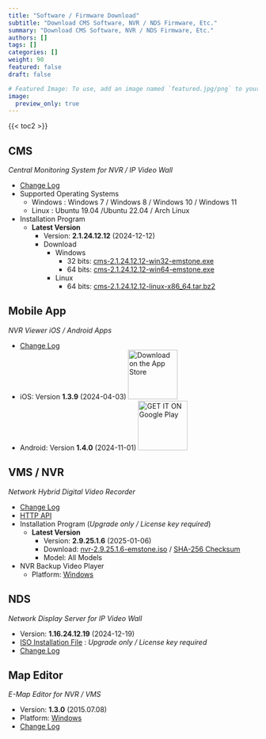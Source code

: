 ```yaml
---
title: "Software / Firmware Download"
subtitle: "Download CMS Software, NVR / NDS Firmware, Etc."
summary: "Download CMS Software, NVR / NDS Firmware, Etc."
authors: []
tags: []
categories: []
weight: 90
featured: false
draft: false

# Featured Image: To use, add an image named `featured.jpg/png` to your page's folder.
image:
  preview_only: true
---
```


{{< toc2 >}}

## CMS

*Central Monitoring System for NVR / IP Video Wall*

- [Change Log](/docs/cms/changelog/cms21.html)
- Supported Operating Systems
  - Windows : Windows 7 / Windows 8 / Windows 10 / Windows 11
  - Linux : Ubuntu 19.04 /Ubuntu 22.04 / Arch Linux
- Installation Program
  - **Latest Version**
    - Version: **2.1.24.12.12** (2024-12-12)
    - Download
      - Windows
        - 32 bits: [cms-2.1.24.12.12-win32-emstone.exe](https://www.emstone.com/data/cms/cms-2.1.24.12.12-win32-emstone.exe)
        - 64 bits: [cms-2.1.24.12.12-win64-emstone.exe](https://www.emstone.com/data/cms/cms-2.1.24.12.12-win64-emstone.exe)
      - Linux
        - 64 bits: [cms-2.1.24.12.12-linux-x86_64.tar.bz2](https://www.emstone.com/data/cms/cms-2.1.24.12.12-linux-x86_64.tar.bz2)

## Mobile App

*NVR Viewer iOS / Android Apps*

- [Change Log](/docs/nvr-viewer/ChangeLog.html)
- iOS: Version **1.3.9** (2024-04-03)
  <a href="https://apps.apple.com/kr/app/linux-nvr-mobile-viewer/id561848768" target="_blank"><img width="100px" src="/img/app-store-badge.png" alt="Download on the App Store" class="d-inline-block py-0 my-2"></a>
- Android: Version **1.4.0** (2024-11-01)
  <a href="https://play.google.com/store/apps/details?id=com.emstone.moview" target="_blank"><img width="100px" src="/img/google-play-badge.png" alt="GET IT ON Google Play" class="d-inline-block py-0 my-2"></a>

## VMS / NVR

*Network Hybrid Digital Video Recorder*

- [Change Log](/docs/dvr/changelog/nvr29.html)
- [HTTP API](/docs/dvr/http/)
- Installation Program (*Upgrade only / License key required*)
  - **Latest Version**
    - Version: **2.9.25.1.6** (2025-01-06)
    - Download: [nvr-2.9.25.1.6-emstone.iso](https://www.emstone.com/data/dvr/nvr-2.9.25.1.6-emstone.iso)
    / [SHA-256 Checksum](https://www.emstone.com/data/dvr/nvr-2.9.25.1.6-emstone.iso-sha256.txt)
    - Model: All Models
- NVR Backup Video Player
  - Platform: [Windows](https://www.emstone.com/data/nvrplay/nvrplay.exe)

## NDS

*Network Display Server for IP Video Wall*

- Version: **1.16.24.12.19** (2024-12-19)
- [ISO Installation File](https://www.emstone.com/data/nds/nds-1.16.24.12.19.iso)
   : *Upgrade only / License key required*
- [Change Log](/docs/nds/ChangeLog.html)

## Map Editor

*E-Map Editor for NVR / VMS*

- Version: **1.3.0** (2015.07.08)
- Platform: [Windows](https://www.emstone.com/data/vms/mapedit/vms-mapedit-1.3.0-win-ia32-20150708.zip)
- [Change Log](https://www.emstone.com/data/https://github.com/nvrsw/mapedit/blob/master/ChangeLog.md)
